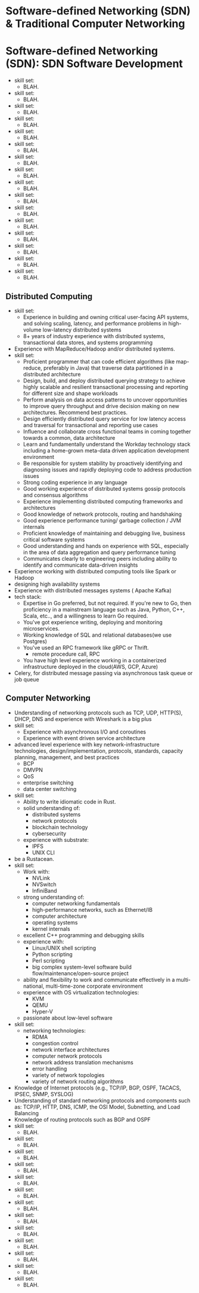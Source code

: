 #	Software-defined Networking (SDN) & Traditional Computer Networking







#	Software-defined Networking (SDN): SDN Software Development


+ skill set:
	- BLAH.
+ skill set:
	- BLAH.
+ skill set:
	- BLAH.
+ skill set:
	- BLAH.
+ skill set:
	- BLAH.
+ skill set:
	- BLAH.
+ skill set:
	- BLAH.
+ skill set:
	- BLAH.
+ skill set:
	- BLAH.
+ skill set:
	- BLAH.
+ skill set:
	- BLAH.
+ skill set:
	- BLAH.
+ skill set:
	- BLAH.
+ skill set:
	- BLAH.
+ skill set:
	- BLAH.
+ skill set:
	- BLAH.







##	Distributed Computing






+ skill set:
	- Experience in building and owning critical user-facing API systems, and solving scaling, latency, and performance problems in high-volume low-latency distributed systems
	- 8+ years of industry experience with distributed systems, transactional data stores, and systems programming
+ Experience with MapReduce/Hadoop and/or distributed systems.
+ skill set:
	- Proficient programmer that can code efficient algorithms (like map-reduce, preferably in Java) that traverse data partitioned in a distributed architecture
	- Design, build, and deploy distributed querying strategy to achieve highly scalable and resilient transactional processing and reporting for different size and shape workloads
	- Perform analysis on data access patterns to uncover opportunities to improve query throughput and drive decision making on new architectures. Recommend best practices.
	- Design efficiently distributed query service for low latency access and traversal for transactional and reporting use cases
	- Influence and collaborate cross functional teams in coming together towards a common, data architecture
	- Learn and fundamentally understand the Workday technology stack including a home-grown meta-data driven application development environment
	- Be responsible for system stability by proactively identifying and diagnosing issues and rapidly deploying code to address production issues
	- Strong coding experience in any language
	- Good working experience of distributed systems gossip protocols and consensus algorithms
	- Experience implementing distributed computing frameworks and architectures
	- Good knowledge of network protocols, routing and handshaking
	- Good experience performance tuning/ garbage collection / JVM internals
	- Proficient knowledge of maintaining and debugging live, business critical software systems
	- Good understanding and hands on experience with SQL, especially in the area of data aggregation and query performance tuning
	- Communicates clearly to engineering peers including ability to identify and communicate data-driven insights
+ Experience working with distributed computing tools like Spark or Hadoop
+ designing high availability systems
+ Experience with distributed messages systems ( Apache Kafka)
+ tech stack:
	- Expertise in Go preferred, but not required. If you're new to Go, then proficiency in a mainstream language such as Java, Python, C++, Scala, etc.., and a willingness to learn Go required.
	- You've got experience writing, deploying and monitoring microservices.
	- Working knowledge of SQL and relational databases(we use Postgres)
	- You've used an RPC framework like gRPC or Thrift.
		* remote procedure call, RPC
	- You have high level experience working in a containerized infrastructure deployed in the cloud(AWS, GCP, Azure)
+ Celery, for distributed message passing via asynchronous task queue or job queue



























##	Computer Networking





+ Understanding of networking protocols such as TCP, UDP, HTTP(S), DHCP, DNS and experience with Wireshark is a big plus
+ skill set:
	- Experience with asynchronous I/O and coroutines
	- Experience with event driven service architecture
+ advanced level experience with key network-infrastructure technologies, design/implementation, protocols, standards, capacity planning, management, and best practices
	- BCP
	- DMVPN
	- QoS
	- enterprise switching
	- data center switching
+ skill set:
	- Ability to write idiomatic code in Rust.
	- solid understanding of:
		* distributed systems
		* network protocols
		* blockchain technology
		* cybersecurity
	- experience with substrate:
		* IPFS
		* UNIX CLI
+ be a Rustacean.
+ skill set:
	- Work with:
		* NVLink
		* NVSwitch
		* InfiniBand
	- strong understanding of:
		* computer networking fundamentals
		* high-performance networks, such as Ethernet/IB
		* computer architecture
		* operating systems
		* kernel internals
	- excellent C++ programming and debugging skills
	- experience with:
		* Linux/UNIX shell scripting
		* Python scripting
		* Perl scripting
		* big complex system-level software build flow/maintenance/open-source project
	- ability and flexibility to work and communicate effectively in a multi-national, multi-time-zone corporate environment
	- experience with OS virtualization technologies:
		* KVM
		* QEMU
		* Hyper-V
	- passionate about low-level software
+ skill set:
	- networking technologies:
		* RDMA
		* congestion control
		* network interface architectures
		* computer network protocols
		* network address translation mechanisms
		* error handling
		* variety of network topologies
		* variety of network routing algorithms
+ Knowledge of Internet protocols (e.g., TCP/IP, BGP, OSPF, TACACS, IPSEC, SNMP, SYSLOG)
+ Understanding of standard networking protocols and components such as: TCP/IP, HTTP, DNS, ICMP, the OSI Model, Subnetting, and Load Balancing
+ Knowledge of routing protocols such as BGP and OSPF
+ skill set:
	- BLAH.
+ skill set:
	- BLAH.
+ skill set:
	- BLAH.
+ skill set:
	- BLAH.
+ skill set:
	- BLAH.
+ skill set:
	- BLAH.
+ skill set:
	- BLAH.
+ skill set:
	- BLAH.
+ skill set:
	- BLAH.
+ skill set:
	- BLAH.
+ skill set:
	- BLAH.
+ skill set:
	- BLAH.
+ skill set:
	- BLAH.

















